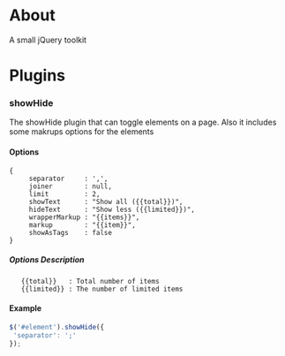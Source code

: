 About
====
A small jQuery toolkit

Plugins
=======
### showHide
The showHide plugin that can toggle elements on a page. Also it includes some makrups options for the elements

#### Options

```
{
     separator     : ',',
     joiner        : null,
     limit         : 2,
     showText      : "Show all ({{total}})",
     hideText      : "Show less ({{limited}})",
     wrapperMarkup : "{{items}}",
     markup        : "{{item}}",
     showAsTags    : false
}
```
##### Options Description
       {{total}}   : Total number of items
       {{limited}} : The number of limited items


#### Example

```js
$('#element').showHide({
 'separator': ';'
});
```





